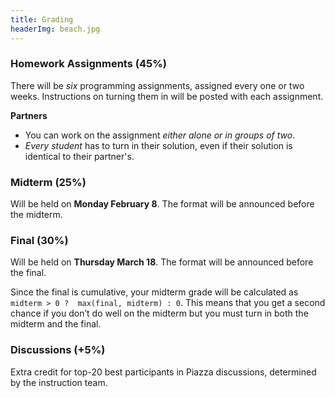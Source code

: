 ```yaml
---
title: Grading
headerImg: beach.jpg
---
```


### Homework Assignments (45%)

There will be *six* programming assignments, assigned every one or two weeks.
Instructions on turning them in will be posted with each assignment.

**Partners**

- You can work on the assignment *either alone or in groups of two*.
- *Every student* has to turn in their solution, even if their solution is identical to their partner's.

### Midterm (25%)

Will be held on **Monday February 8**.
The format will be announced before the midterm.

### Final (30%)
  
Will be held on **Thursday March 18**.
The format will be announced before the final.
  
Since the final is cumulative, your midterm grade will be calculated as 
`midterm > 0 ?  max(final, midterm) : 0`.
This means that you get a second chance if you don’t do well on the midterm but 
you must turn in both the midterm and the final.

### Discussions (+5%)

Extra credit for top-20 best participants in Piazza discussions,
determined by the instruction team.
